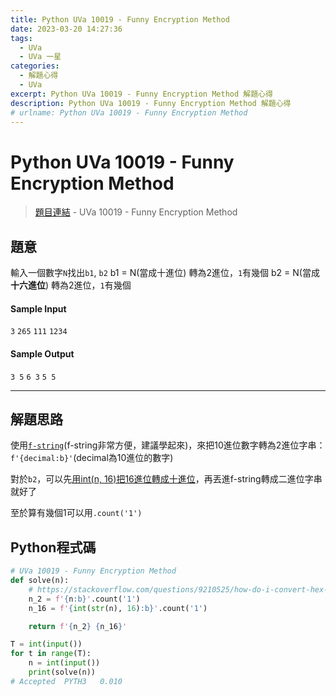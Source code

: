 ```yaml
---
title: Python UVa 10019 - Funny Encryption Method
date: 2023-03-20 14:27:36
tags:
  - UVa
  - UVa 一星
categories:
  - 解題心得
  - UVa
excerpt: Python UVa 10019 - Funny Encryption Method 解題心得
description: Python UVa 10019 - Funny Encryption Method 解題心得
# urlname: Python UVa 10019 - Funny Encryption Method
---
```

# Python UVa 10019 - Funny Encryption Method

>[題目連結](https://onlinejudge.org/index.php?option=com_onlinejudge&Itemid=8&category=24&page=show_problem&problem=960) - UVa 10019 - Funny Encryption Method



## 題意
輸入一個數字`N`找出`b1`, `b2`
b1 = N(當成十進位) 轉為2進位，`1`有幾個
b2 = N(當成**十六進位**) 轉為2進位，`1`有幾個

#### Sample Input 
`3`
`265`
`111`
`1234`

#### Sample Output 
`3 5`
`6 3`
`5 5`

---
## 解題思路
使用[`f-string`](https://docs.python.org/zh-tw/3/tutorial/inputoutput.html)(f-string非常方便，建議學起來)，來把10進位數字轉為2進位字串：`f'{decimal:b}'`(decimal為10進位的數字)

對於`b2`，可以先[用int(n, 16)把16進位轉成十進位](https://stackoverflow.com/questions/9210525/how-do-i-convert-hex-to-decimal-in-python)，再丟進f-string轉成二進位字串就好了

至於算有幾個1可以用`.count('1')`

## Python程式碼
```python
# UVa 10019 - Funny Encryption Method
def solve(n):
    # https://stackoverflow.com/questions/9210525/how-do-i-convert-hex-to-decimal-in-python
    n_2 = f'{n:b}'.count('1')
    n_16 = f'{int(str(n), 16):b}'.count('1')

    return f'{n_2} {n_16}'

T = int(input())
for t in range(T):
    n = int(input())
    print(solve(n))
# Accepted	PYTH3	0.010
```